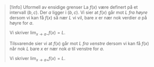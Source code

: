 > [!info] Uformell av ensidige grenser
> La $f(x)$ være definert på et intervall $(b,c)$. Der $a$ ligger i $(b,c)$.
> Vi sier at $f(x)$ går mot $L$ *fra høyre* dersom vi kan få $f(x)$ så nær $L$ vi vil, bare $x$ er nær nok verdier $a$ på høyre for $a$. 
> 
> Vi skriver $\displaystyle\lim_{x\longrightarrow a-} f(x) = L$.
> 
> Tilsvarende sier vi at $f(x)$ går mot $L$ *fra venstre* dersom vi kan få $f(x)$ når nok $L$ bare $x$ er nær nok $a$ til venstre for $a$. 
> 
> Vi skriver $\displaystyle \lim_{x\longrightarrow a+ }f(x) = L$.

